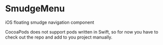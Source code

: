 SmudgeMenu
==========

iOS floating smudge navigation component

CocoaPods does not support pods written in Swift, so for now you have to check out the repo and add to you project manually.
